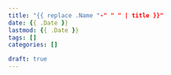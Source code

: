 ```yaml
---
title: "{{ replace .Name "-" " " | title }}"
date: {{ .Date }}
lastmod: {{ .Date }}
tags: []
categories: []

draft: true
---
```


